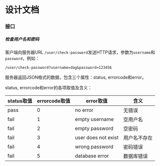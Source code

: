 # 设计文档

### 接口

##### 检查用户名和密码

客户端向服务器URL `/user/check-password`发送HTTP请求，参数为`username`和`password`，例如：

```
/user/check-password?username=dog&password=123456
```

服务器返回JSON格式的数据，包含三个属性：status, errorcode和error。

status, errorcode和error的各项取值及含义：

| status取值 | errorcode取值 | error取值 | 含义 |
|----------|----------|----------|----------|  
| pass | 0 | no error | 无错误 |
| fail | 1 | empty username | 空用户名 | 
| fail | 2 | empty password | 空密码 |
| fail | 3 | user does not exist | 用户名不存在 | 
| fail | 4 | wrong password | 密码错误 |
| fail | 5 | database error | 数据库错误 |

